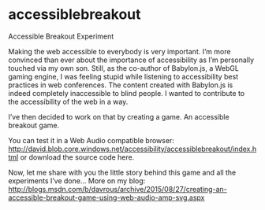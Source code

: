 # accessiblebreakout
Accessible Breakout Experiment

Making the web accessible to everybody is very important. I’m more convinced than ever about the importance of accessibility as I’m personally touched via my own son. Still, as the co-author of Babylon.js, a WebGL gaming engine, I was feeling stupid while listening to accessibility best practices in web conferences. The content created with Babylon.js is indeed completely inaccessible to blind people. I wanted to contribute to the accessibility of the web in a way.

I’ve then decided to work on that by creating a game. An accessible breakout game.

You can test it in a Web Audio compatible browser: http://david.blob.core.windows.net/accessibility/accessiblebreakout/index.html or download the source code here.

Now, let me share with you the little story behind this game and all the experiments I’ve done… More on my blog: http://blogs.msdn.com/b/davrous/archive/2015/08/27/creating-an-accessible-breakout-game-using-web-audio-amp-svg.aspx

